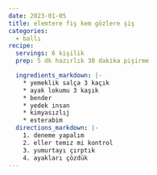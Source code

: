 ```yaml
---
date: 2023-01-05
title: elemtere fiş kem gözlere şiş
categories:
  - ballı
recipe:
  servings: 6 kişilik
  prep: 5 dk hazırlık 30 dakika pişirme

  ingredients_markdown: |-
    * yemeklik salça 3 kaçık
    * ayak lokumu 3 kaşık
    * bender
    * yedek insan
    * kimyasızlıj
    * esterabim
  directions_markdown: |-
    1. deneme yapalım
    2. eller temiz mi kontrol
    3. yumurtayı çırptık
    4. ayakları çözdük
---
```

